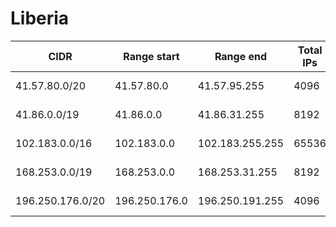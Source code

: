 # Liberia

CIDR               | Range start     | Range end       | Total IPs  | Assign date | Owner
------------------ | --------------- | --------------- | ---------- | ----------- | -----
41.57.80.0/20      | 41.57.80.0      | 41.57.95.255    | 4096       | 2012-01-18  | 
41.86.0.0/19       | 41.86.0.0       | 41.86.31.255    | 8192       | 2010-04-16  | 
102.183.0.0/16     | 102.183.0.0     | 102.183.255.255 | 65536      | 2017-06-14  | 
168.253.0.0/19     | 168.253.0.0     | 168.253.31.255  | 8192       | 2015-05-18  | 
196.250.176.0/20   | 196.250.176.0   | 196.250.191.255 | 4096       | 2017-03-08  | 
